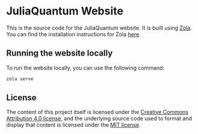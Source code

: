 # JuliaQuantum Website

This is the source code for the JuliaQuantum website. It is built using [Zola](https://getzola.org). You can find the installation
instructions for Zola [here](https://www.getzola.org/documentation/getting-started/installation/).

## Running the website locally

To run the website locally, you can use the following command:

```bash
zola serve
```

## License

The content of this project itself is licensed under the [Creative Commons Attribution 4.0 license](https://creativecommons.org/licenses/by/4.0/), and the underlying source code used to format and display that content is licensed under the [MIT license](LICENSE).

